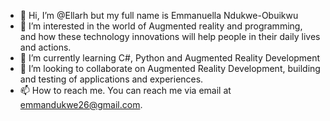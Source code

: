 - 👋 Hi, I’m @Ellarh but my full name is Emmanuella Ndukwe-Obuikwu
- 👀 I’m interested in the world of Augmented reality and programming, and how these technology innovations will help people in their daily lives and actions.
- 🌱 I’m currently learning C#, Python and Augmented Reality Development
- 💞️ I’m looking to collaborate on Augmented Reality Development, building and testing of applications and experiences.
- 📫 How to reach me. You can reach me via email at emmandukwe26@gmail.com.

<!---
Ellarh/Ellarh is a ✨ special ✨ repository because its `README.md` (this file) appears on your GitHub profile.
You can click the Preview link to take a look at your changes.
--->
